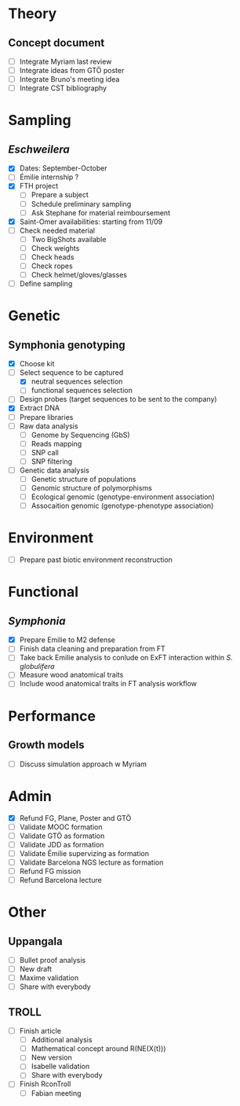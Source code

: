 # Theory

## Concept document

- [ ] Integrate Myriam last review
- [ ] Integrate ideas from GTÖ poster
- [ ] Integrate Bruno's meeting idea
- [ ] Integrate CST bibliography

# Sampling

## *Eschweilera*

- [x] Dates: September-October
- [ ] Émilie internship ?
- [x] FTH project
    - [ ] Prepare a subject
    - [ ] Schedule preliminary sampling
    - [ ] Ask Stephane for material reimboursement
- [x] Saint-Omer availabilities: starting from 11/09
- [ ] Check needed material
    - [ ] Two BigShots available
    - [ ] Check weights
    - [ ] Check heads
    - [ ] Check ropes
    - [ ] Check helmet/gloves/glasses
- [ ] Define sampling

# Genetic

## Symphonia genotyping

- [x] Choose kit
- [ ] Select sequence to be captured
    - [x] neutral sequences selection
    - [ ] functional sequences selection
- [ ] Design probes (target sequences to be sent to the company)
- [x] Extract DNA
- [ ] Prepare libraries
- [ ] Raw data analysis
    - [ ] Genome by Sequencing (GbS)
    - [ ] Reads mapping
    - [ ] SNP call
    - [ ] SNP filtering
- [ ] Genetic data analysis
    - [ ] Genetic structure of populations
    - [ ] Genomic structure of polymorphisms
    - [ ] Ecological genomic (genotype-environment association)
    - [ ] Assocaition genomic (genotype-phenotype association)

# Environment

- [ ] Prepare past biotic environment reconstruction

# Functional

## *Symphonia*

- [x] Prepare Emilie to M2 defense
- [ ] Finish data cleaning and preparation from FT
- [ ] Take back Emilie analysis to conlude on ExFT interaction within *S. globulifera*
- [ ] Measure wood anatomical traits
- [ ] Include wood anatomical traits in FT analysis workflow

# Performance

## Growth models

- [ ] Discuss simulation approach w Myriam

# Admin

- [x] Refund FG, Plane, Poster and GTÖ
- [ ] Validate MOOC formation
- [ ] Validate GTÖ as formation
- [ ] Validate JDD as formation
- [ ] Validate Émilie supervizing as formation
- [ ] Validate Barcelona NGS lecture as formation
- [ ] Refund FG mission
- [ ] Refund Barcelona lecture

# Other

## Uppangala

- [ ] Bullet proof analysis
- [ ] New draft
- [ ] Maxime validation
- [ ] Share with everybody

## TROLL

- [ ] Finish article
    - [ ] Additional analysis
    - [ ] Mathematical concept around R(NE(X(t)))
    - [ ] New version
    - [ ] Isabelle validation
    - [ ] Share with everybody
- [ ] Finish RconTroll
    - [ ] Fabian meeting
